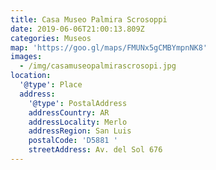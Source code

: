 ```yaml
---
title: Casa Museo Palmira Scrosoppi
date: 2019-06-06T21:00:13.809Z
categories: Museos
map: 'https://goo.gl/maps/FMUNx5gCMBYmpnNK8'
images:
  - /img/casamuseopalmirascrosopi.jpg
location:
  '@type': Place
  address:
    '@type': PostalAddress
    addressCountry: AR
    addressLocality: Merlo
    addressRegion: San Luis
    postalCode: 'D5881 '
    streetAddress: Av. del Sol 676
---
```


